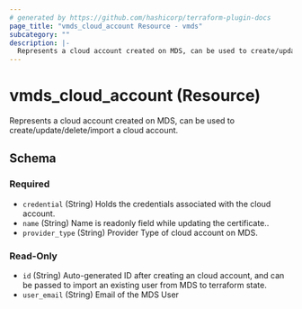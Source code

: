 ```yaml
---
# generated by https://github.com/hashicorp/terraform-plugin-docs
page_title: "vmds_cloud_account Resource - vmds"
subcategory: ""
description: |-
  Represents a cloud account created on MDS, can be used to create/update/delete/import a cloud account.
---
```


# vmds_cloud_account (Resource)

Represents a cloud account created on MDS, can be used to create/update/delete/import a cloud account.



<!-- schema generated by tfplugindocs -->
## Schema

### Required

- `credential` (String) Holds the credentials associated with the cloud account.
- `name` (String) Name is readonly field while updating the certificate..
- `provider_type` (String) Provider Type of cloud account on MDS.

### Read-Only

- `id` (String) Auto-generated ID after creating an cloud account, and can be passed to import an existing user from MDS to terraform state.
- `user_email` (String) Email of the MDS User


